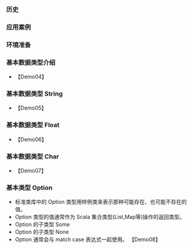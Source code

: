 ### 历史
### 应用案例
### 环境准备
### 基本数据类型介绍

- 【Demo04】 

### 基本数据类型 String

- 【Demo05】 

### 基本数据类型 Float

- 【Demo06】 

### 基本数据类型 Char

- 【Demo07】 

### 基本类型 Option

- 标准类库中的 Option 类型用样例类来表示那种可能存在、也可能不存在的值。
- Option 类型的值通常作为 Scala 集合类型(List,Map等)操作的返回类型。
- Option 的子类型 Some
- Option 的子类型 None
- Option 通常会与 match case 表达式一起使用。
【Demo08】